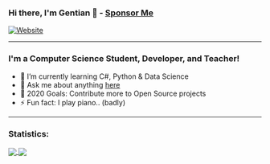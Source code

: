 ### Hi there, I'm Gentian 👋 - [Sponsor Me](https://github.com/sponsors/GentianGashi)

[![Website](https://img.shields.io/website?label=GENTIANGASHI.ME&style=for-the-badge&url=http%3A%2F%2Fgentiangashi.me%2F)](http://gentiangashi.me/)
<!--**GentianGashi/GentianGashi** is a ✨ _special_ ✨ repository because its `README.md` (this file) appears on your GitHub profile.-->
---
### I'm a Computer Science Student, Developer, and Teacher!

- 🌱 I’m currently learning C#, Python & Data Science
- 💬 Ask me about anything [here](https://github.com/GentianGashi/GentianGashi/issues)
- 🥅 2020 Goals: Contribute more to Open Source projects
- ⚡ Fun fact: I play piano.. (badly)

---
### Statistics:
<a href="https://github.com/anuraghazra/github-readme-stats">
  <img align="center" src="https://github-readme-stats.vercel.app/api?username=GentianGashi&show_icons=true&include_all_commits=true&theme=vue " />
<a href="https://github.com/anuraghazra/github-readme-stats">
  <img align="center" src="https://github-readme-stats.vercel.app/api/top-langs/?username=GentianGashi&layout=compact&theme=vue " />
</a>
